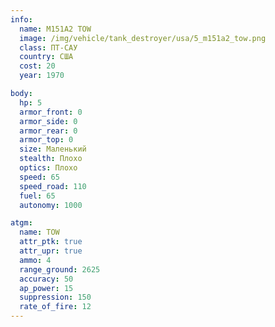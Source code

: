 ```yaml
---
info:
  name: M151A2 TOW
  image: /img/vehicle/tank_destroyer/usa/5_m151a2_tow.png
  class: ПТ-САУ
  country: США
  cost: 20
  year: 1970

body:
  hp: 5
  armor_front: 0
  armor_side: 0
  armor_rear: 0
  armor_top: 0
  size: Маленький
  stealth: Плохо
  optics: Плохо
  speed: 65
  speed_road: 110
  fuel: 65
  autonomy: 1000

atgm:
  name: TOW
  attr_ptk: true
  attr_upr: true
  ammo: 4
  range_ground: 2625
  accuracy: 50
  ap_power: 15
  suppression: 150
  rate_of_fire: 12
---
```


